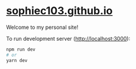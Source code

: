 # [sophiec103.github.io](https://sophiec103.github.io/)

Welcome to my personal site! 

To run development server ([http://localhost:3000](http://localhost:3000)):
```bash
npm run dev
# or
yarn dev
```